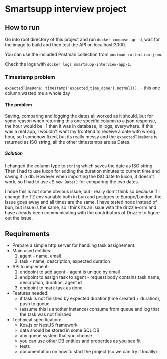 # Smartsupp interview project

## How to run

Go into root directory of this project and run `docker compose up -d`, wait for the image to build and then test the API on localhost:3000.

You can use the included Postman collection from `postman-collection.json`.

Check the logs with `docker logs smartsupp-interview-app-1`.

### Timestamp problem

`expectedTimeDone: timestamp('expected_time_done').notNull(),` - this one column wasted me a whole day

#### The problem

Saving, comparing and logging the dates all worked as it should, but for some reason when returning this one specific column to a json response,
the hour would be -1 than it was in database, in logs, everywhere. If this was a real app, I wouldn't want my frontend to receive a date with wrong
hour, so I somehow fixed, but its really messy and the `expectedTimeDone` is returned as ISO string, all the other timestamps are as Dates.

##### Solution

I changed the column type to `string` which saves the date as ISO string. Then I had to use luxon for
adding the duration minutes to current time and saving it in db. However when importing the ISO date to luxon, it doesn't work, so I had to use JS `new Date()` for comparing the two dates.

I hope this is not some obvious issue, but I really don't think so because if I change the TZ env variable both in bun and postgres to Europe/London,
the issue goes away and all times are the same. I have tested node instead of bun, but issue is the same, so I think its an issue with the drizzle-orm
and have already been communicating with the contributors of Drizzle to figure out the issue.

## Requirements

- Prepare a simple http server for handling task assignement.
- Main used entities:
  1.  agent - name, email
  2.  task - name, description, expected duration
- API to implement:
  1.  endpoint to add agent - agent is unique by email
  2.  endpoint to assign task to agent - request body contains task name, description, duration, agent id
  3.  endpoint to mark task as done
- Features needed:
  - if task is not finished by expected duration(time created + duration), push to queue
  - (assume this is another instance) consume from queue and log that the task was not finished
- Technical specification:
  - Koa.js or NestJS framework
  - data should be stored in some SQL DB
  - any queue system that you choose
  - you can use other DB entities and properties as you see fit
  - tests
  - documentation on how to start the project (so we can try it locally)
